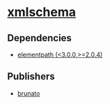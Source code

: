 # [xmlschema](https://pypi.org/project/xmlschema)

## Dependencies
- [elementpath (<3.0.0,>=2.0.4)](packages/e/elementpath.md)



## Publishers
- [brunato](https://pypi.org/user/brunato)

